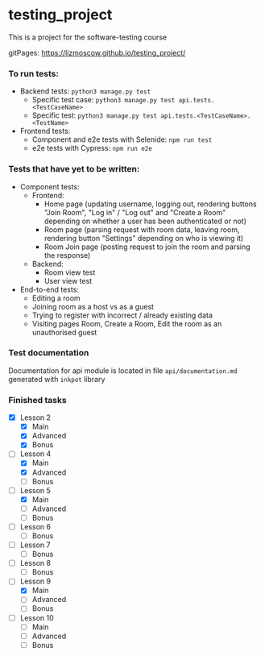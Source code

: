 # testing_project

This is a project for the software-testing course

gitPages: https://lizmoscow.github.io/testing_project/

### To run tests:

*   Backend tests: `python3 manage.py test`
	* Specific test case: `python3 manage.py test api.tests.<TestCaseName>`
	* Specific test: `python3 manage.py test api.tests.<TestCaseName>.<TestName>`
*   Frontend tests:
	* Component and e2e tests with Selenide: `npm run test`
	* e2e tests with Cypress: `npm run e2e`
	
### Tests that have yet to be written:

*	Component tests:
	 * Frontend:
	   * Home page (updating username, logging out, rendering buttons "Join Room", "Log in" / "Log out" and "Create a Room" depending on whether a user has been  authenticated or not)
	   * Room page (parsing request with room data, leaving room, rendering button "Settings" depending on who is viewing it)
	   * Room Join page (posting request to join the room and parsing the response) 
	 *	Backend:
		  * Room view test
		  * User view test
*	End-to-end tests:
	 * Editing a room
	 * Joining room as a host vs as a guest
	 * Trying to register with incorrect / already existing data
	 * Visiting pages Room, Create a Room, Edit the room as an unauthorised guest
	 	
### Test documentation 

Documentation for api module is located in file `api/documentation.md` generated with `inkpot` library


### Finished tasks

- [x] Lesson 2
  - [x] Main 
  - [x] Advanced 
  - [x] Bonus
- [ ] Lesson 4
  - [x] Main 
  - [x] Advanced 
  - [ ] Bonus
- [ ] Lesson 5
  - [x] Main 
  - [ ] Advanced 
  - [ ] Bonus
- [ ] Lesson 6
  - [ ] Bonus
- [ ] Lesson 7
  - [ ] Bonus
- [ ] Lesson 8
  - [ ] Bonus
- [ ] Lesson 9
  - [x] Main 
  - [ ] Advanced 
  - [ ] Bonus
- [ ] Lesson 10
  - [ ] Main 
  - [ ] Advanced 
  - [ ] Bonus
